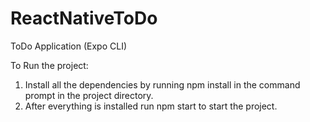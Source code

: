 # ReactNativeToDo
ToDo Application (Expo CLI)

To Run the project:
1. Install all the dependencies by running npm install in the command prompt in the project directory.
2. After everything is installed run npm start to start the project.
